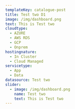 ```yaml
---
templateKey: catalogue-post
title: Test two D1
image: /img/dashboard.png
text: This is Test two
cloudtype: 
  - AZURE
  - AWS RDS
  - GCP
  - Onprem
hostingnature: 
  - In Cluster
  - Cloud Managed
servicetype: 
  - App
  - Data
datasource: Test two
slider:
  - image: /img/dashboard.png
    name: Test two
    text: This is Test two
---
```

